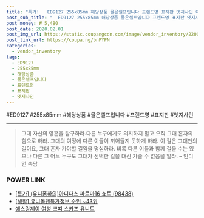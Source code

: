 ```yaml
--- 
title: "특가!   ED9127 255x85mm 해당상품 물은셀프입니다 프렌드영 표지판 엣지사인 아..." 
post_sub_title: "  ED9127 255x85mm 해당상품 물은셀프입니다 프렌드영 표지판 엣지사인 아크릴사인 유니온" 
post_money: ₩ 5,480 
post_date: 2020.02.01 
post_img_url: https://static.coupangcdn.com/image/vendor_inventory/2200/56e6dde193c6ad4671a4221bc5c2a6f7ac280a2faa6a9d4403f55abef75b.jpg 
post_link_url: https://coupa.ng/bnPYPN 
categories: 
  - vendor_inventory 
tags: 
  - ED9127 
  - 255x85mm 
  - 해당상품 
  - 물은셀프입니다 
  - 프렌드영 
  - 표지판 
  - 엣지사인 
--- 
```

  #ED9127 #255x85mm #해당상품 #물은셀프입니다 #프렌드영 #표지판 #엣지사인 
<hr> 

> 그대 자신의 영혼을 탐구하라.다른 누구에게도 의지하지 말고 오직 그대 혼자의 힘으로 하라. 그대의 여정에 다른 이들이 끼어들지 못하게 하라. 이 길은 그대만의 길이요,  그대 혼자 가야할 길임을 명심하라.  비록 다른 이들과 함께 걸을 수는 있으나 다른 그 어느 누구도 그대가 선택한 길을 대신 가줄 수 없음을 알라. – 인디언 속담 


### POWER LINK

* <a href="https://blog.naver.com/sakai111/221792056988" target="_blank">[특가] (유니폼하의)아디다스 파르마16 쇼트 (98438)</a>
* <a href="https://blog.naver.com/fasyy4321/221772063744" target="_blank"> [생활] 유니볼펜특가정보 순위 ~43위</a>
* <a href="https://blog.naver.com/santokki14/221784430190" target="_blank">에스랑제이 여성 쁘띠 스카프 유니트</a>
